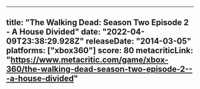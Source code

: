 
---
title: "The Walking Dead: Season Two Episode 2 - A House Divided"
date: "2022-04-09T23:38:29.928Z"
releaseDate: "2014-03-05"
platforms: ["xbox360"]
score: 80
metacriticLink: "https://www.metacritic.com/game/xbox-360/the-walking-dead-season-two-episode-2---a-house-divided"
---
